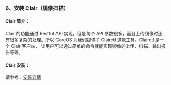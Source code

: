
### 6、安装 Clair（镜像扫描）

#### Clair 简介：

Clair 的功能通过 Restful API 实现，但是每个 API 参数很多，而且上传镜像时还有很多复杂的处理。所以 CoreOS 为我们提供了 Clairctl 这款工具。Clairctl 是一个 Clair 客户端， 让用户可以通过简单的命令就能实现镜像的上传、扫描、输出报告等等。

#### Clair 安装：

请参考：[安装详情](https://blog.csdn.net/m0_37552052/article/details/78907296)
